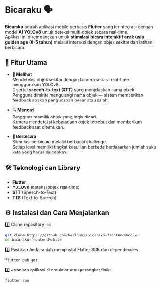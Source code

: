 # Bicaraku 🗣️

**Bicaraku** adalah aplikasi mobile berbasis **Flutter** yang terintegrasi dengan model **AI YOLOv8** untuk deteksi multi-objek secara real-time.  
Aplikasi ini dikembangkan untuk **stimulasi bicara interaktif anak usia golden age (0-5 tahun)** melalui interaksi dengan objek sekitar dan latihan berbicara.

## 🚀 Fitur Utama

- 👀 **Melihat**  
  Mendeteksi objek sekitar dengan kamera secara real-time menggunakan YOLOv8.  
  Disertai **speech-to-text (STT)** yang menjelaskan nama objek.  
  Pengguna diminta mengulangi nama objek — sistem memberikan feedback apakah pengucapan benar atau salah.

- 🔍 **Mencari**  
  Pengguna memilih objek yang ingin dicari.  
  Kamera mendeteksi keberadaan objek tersebut dan memberikan feedback saat ditemukan.

- 💬 **Berbicara**  
  Stimulasi berbicara melalui berbagai challenge.  
  Setiap level memiliki tingkat kesulitan berbeda berdasarkan jumlah suku kata yang harus diucapkan.

## 🛠 Teknologi dan Library

- **Flutter**
- **YOLOv8** (deteksi objek real-time)
- **STT** (Speech-to-Text)
- **TTS** (Text-to-Speech)

## ⚙️ Instalasi dan Cara Menjalankan

1️⃣ Clone repository ini:
```bash
git clone https://github.com/berliani/bicaraku-frontendMobile
cd bicaraku-frontendMobile
```
2️⃣ Pastikan Anda sudah menginstal Flutter SDK dan dependencies:
```bash
flutter pub get
```
3️⃣ Jalankan aplikasi di emulator atau perangkat fisik:
```bash
flutter run
```
